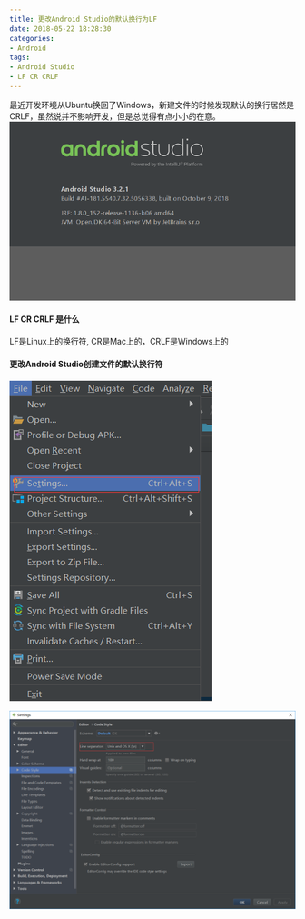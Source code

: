 ```yaml
---
title: 更改Android Studio的默认换行为LF
date: 2018-05-22 18:28:30
categories:
- Android
tags:
- Android Studio
- LF CR CRLF
---
```

最近开发环境从Ubuntu换回了Windows，新建文件的时候发现默认的换行居然是CRLF，虽然说并不影响开发，但是总觉得有点小小的在意。  
![](/images/2018/20180522-182830-3.png)    
  
#### LF CR CRLF 是什么  
LF是Linux上的换行符, CR是Mac上的，CRLF是Windows上的  

#### 更改Android Studio创建文件的默认换行符  
![](/images/2018/20180522-182830-1.png)  

![](/images/2018/20180522-182830-2.png)